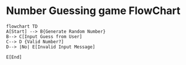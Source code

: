 # Number Guessing game FlowChart
```mermaid 
flowchart TD
A[Start] --> B{Generate Random Number}
B--> C[Input Guess from User]
C--> D {Valid Number?]
D--> |No| E[Invalid Input Message]

E[End]

